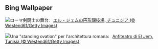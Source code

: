 ## Bing Wallpaper
![](https://www.bing.com/th?id=OHR.TunisiaAmphitheatre_JA-JP3594728371_UHD.jpg&w=1000)ローマ剣闘士の舞台:&nbsp;&ensp;[エル・ジェムの円形闘技場, チュニジア (© Westend61/Getty Images)](https://www.bing.com/th?id=OHR.TunisiaAmphitheatre_JA-JP3594728371_UHD.jpg)
<br><br/>
![](https://www.bing.com/th?id=OHR.TunisiaAmphitheatre_IT-IT5133645566_UHD.jpg&w=1000)Una "standing ovation" per l'architettura romana:&nbsp;&ensp;[Anfiteatro di El Jem, Tunisia (© Westend61/Getty Images)](https://www.bing.com/th?id=OHR.TunisiaAmphitheatre_IT-IT5133645566_UHD.jpg)
<br><br/>

